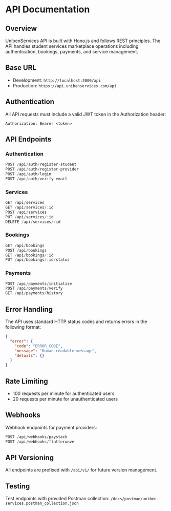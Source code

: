 # API Documentation

## Overview
UnibenServices API is built with Hono.js and follows REST principles. The API handles student services marketplace operations including authentication, bookings, payments, and service management.

## Base URL
- Development: `http://localhost:3000/api`
- Production: `https://api.unibenservices.com/api`

## Authentication
All API requests must include a valid JWT token in the Authorization header:
```http
Authorization: Bearer <token>
```

## API Endpoints

### Authentication
```typescript
POST /api/auth/register-student
POST /api/auth/register-provider
POST /api/auth/login
POST /api/auth/verify-email
```

### Services
```typescript
GET /api/services
GET /api/services/:id
POST /api/services
PUT /api/services/:id
DELETE /api/services/:id
```

### Bookings
```typescript
GET /api/bookings
POST /api/bookings
GET /api/bookings/:id
PUT /api/bookings/:id/status
```

### Payments
```typescript
POST /api/payments/initialize
POST /api/payments/verify
GET /api/payments/history
```

## Error Handling
The API uses standard HTTP status codes and returns errors in the following format:
```json
{
  "error": {
    "code": "ERROR_CODE",
    "message": "Human readable message",
    "details": {}
  }
}
```

## Rate Limiting
- 100 requests per minute for authenticated users
- 20 requests per minute for unauthenticated users

## Webhooks
Webhook endpoints for payment providers:
```typescript
POST /api/webhooks/paystack
POST /api/webhooks/flutterwave
```

## API Versioning
All endpoints are prefixed with `/api/v1/` for future version management.

## Testing
Test endpoints with provided Postman collection:
`/docs/postman/uniben-services.postman_collection.json`

